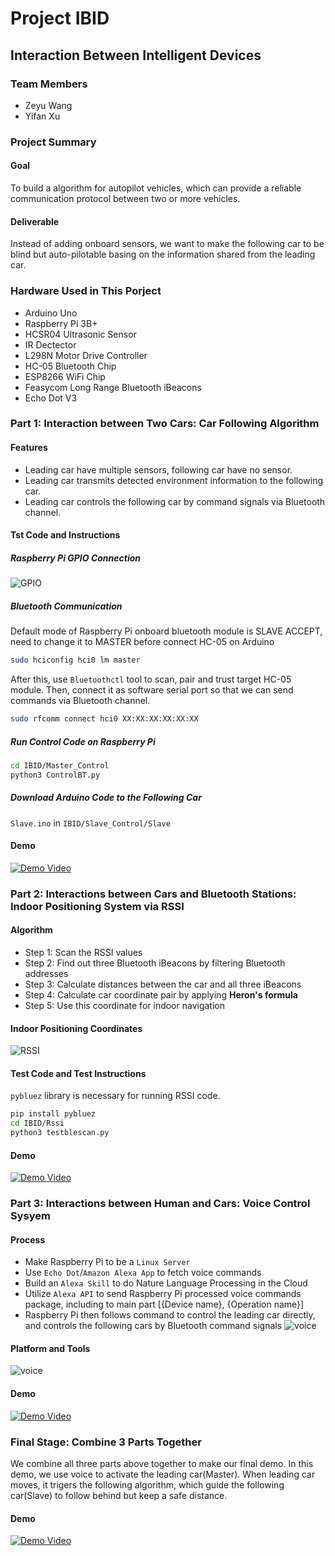# Project IBID
## Interaction Between Intelligent Devices

### Team Members
* Zeyu Wang
* Yifan Xu

### Project Summary
#### Goal
To build a algorithm for autopilot vehicles, which can provide a reliable communication protocol between two or more vehicles.
#### Deliverable
Instead of adding onboard sensors, we want to make the following car to be blind but auto-pilotable basing on the information shared from the leading car. 

### Hardware Used in This Porject
* Arduino Uno
* Raspberry Pi 3B+
* HCSR04 Ultrasonic Sensor
* IR Dectector
* L298N Motor Drive Controller
* HC-05 Bluetooth Chip
* ESP8266 WiFi Chip
* Feasycom Long Range Bluetooth iBeacons
* Echo Dot V3

### Part 1: Interaction between Two Cars: Car Following Algorithm

#### Features
* Leading car have multiple sensors, following car have no sensor.
* Leading car transmits detected environment information to the following car.
* Leading car controls the following car by command signals via Bluetooth channel.

#### Tst Code and Instructions

##### Raspberry Pi GPIO Connection
![GPIO](/Src/GPIO.png)

##### Bluetooth Communication
Default mode of Raspberry Pi onboard bluetooth module is SLAVE ACCEPT, need to change it to MASTER before connect HC-05 on Arduino
```bash
sudo hciconfig hci0 lm master
```
After this, use `Bluetoothctl` tool to scan, pair and trust target HC-05 module.
Then, connect it as software serial port so that we can send commands via Bluetooth channel.
```bash
sudo rfcomm connect hci0 XX:XX:XX:XX:XX:XX
```

##### Run Control Code on Raspberry Pi
```bash
cd IBID/Master_Control
python3 ControlBT.py
```
##### Download Arduino Code to the Following Car
`Slave.ino` in `IBID/Slave_Control/Slave`

#### Demo
[![Demo Video](/Src/Demo1.png)](https://www.youtube.com/watch?v=8CCx7NysUWU)



### Part 2: Interactions between Cars and Bluetooth Stations: Indoor Positioning System via RSSI

#### Algorithm
* Step 1: Scan the RSSI values
* Step 2: Find out three Bluetooth iBeacons by filtering Bluetooth addresses
* Step 3: Calculate distances between the car and all three iBeacons
* Step 4: Calculate car coordinate pair by applying **Heron's formula**
* Step 5: Use this coordinate for indoor navigation

#### Indoor Positioning Coordinates
![RSSI](/Src/RSSI.jpg)

#### Test Code and Test Instructions
`pybluez` library is necessary for running RSSI code.
```bash
pip install pybluez
cd IBID/Rssi
python3 testblescan.py
```

#### Demo
[![Demo Video](/Src/Demo2.png)](https://www.youtube.com/watch?v=4V5qMFQUmjc)


### Part 3: Interactions between Human and Cars: Voice Control Sysyem

#### Process
* Make Raspberry Pi to be a `Linux Server`
* Use `Echo Dot`/`Amazon Alexa App` to fetch voice commands
* Build an `Alexa Skill` to do Nature Language Processing in the Cloud
* Utilize `Alexa API` to send Raspberry Pi processed voice commands package, including to main part [{Device name}, {Operation name}]
* Raspberry Pi then follows command to control the leading car directly, and controls the following cars by Bluetooth command signals
![voice](/Src/alexa.png)

#### Platform and Tools
![voice](/Src/voice.png)

#### Demo
[![Demo Video](/Src/Demo3.png)](https://www.youtube.com/watch?v=NX05F57GPa4)


### Final Stage: Combine 3 Parts Together
We combine all three parts above together to make our final demo. In this demo, we use voice to activate the leading car(Master). When leading car moves, it trigers the following algorithm, which guide the following car(Slave) to follow behind but keep a safe distance.

#### Demo
[![Demo Video](/Src/Demo4.png)](https://www.youtube.com/watch?v=pV74apRyUJk)
